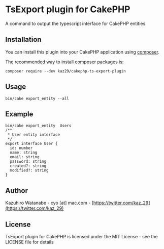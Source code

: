 # TsExport plugin for CakePHP

A command to output the typescript interface for CakePHP entities.

## Installation

You can install this plugin into your CakePHP application using [composer](https://getcomposer.org).

The recommended way to install composer packages is:

```
composer require --dev kaz29/cakephp-ts-export-plugin
```

## Usage

```
bin/cake export_entity --all
```

## Example

```
bin/cake export_entity  Users
/**
 * User entity interface
 */
export interface User {
  id: number
  name: string
  email: string
  password: string
  created?: string
  modified?: string
}
```

## Author

Kazuhiro Watanabe - cyo [at] mac.com - [https://twitter.com/kaz_29](https://twitter.com/kaz_29)

## License

TsExport plugin for CakePHP is licensed under the MIT License - see the LICENSE file for details
